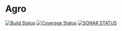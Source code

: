 # Agro
[![Build Status](https://travis-ci.org/tomaszbawor/agro.svg?branch=master)](https://travis-ci.org/tomaszbawor/agro)
[![Coverage Status](https://coveralls.io/repos/github/tomaszbawor/agro/badge.svg?branch=master)](https://coveralls.io/github/tomaszbawor/agro?branch=master)
[![SONAR STATUS](https://sonarcloud.io/api/project_badges/measure?project=com.tbawor%3Aagro&metric=sqale_index)](https://sonarcloud.io/api/project_badges/measure?project=com.tbawor%3Aagro&metric=sqale_index)